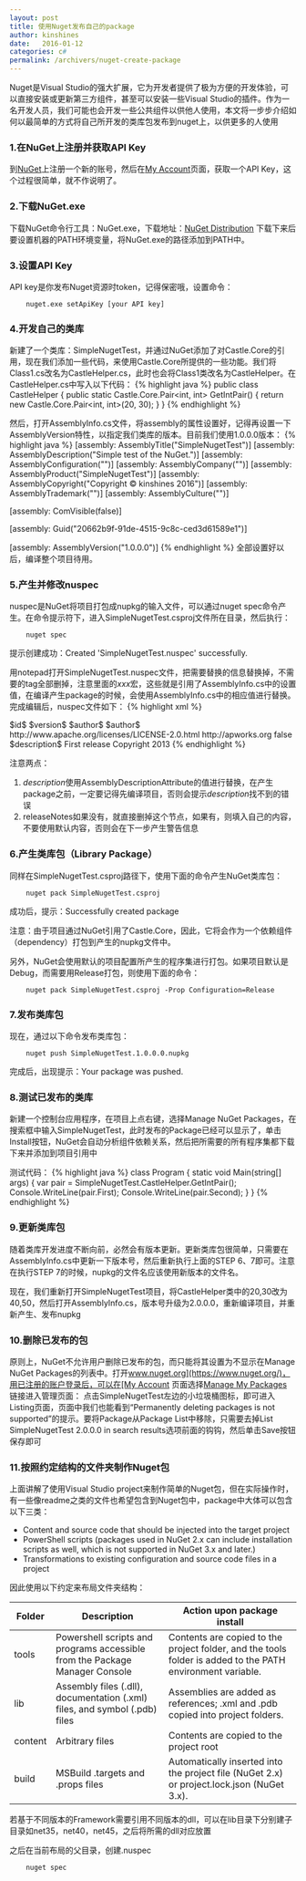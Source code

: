 ```yaml
---
layout: post
title: 使用Nuget发布自己的package
author: kinshines
date:   2016-01-12
categories: c#
permalink: /archivers/nuget-create-package
---
```


<p class="lead">Nuget是Visual Studio的强大扩展，它为开发者提供了极为方便的开发体验，可以直接安装或更新第三方组件，甚至可以安装一些Visual Studio的插件。作为一名开发人员，我们可能也会开发一些公共组件以供他人使用，本文将一步步介绍如何以最简单的方式将自己所开发的类库包发布到nuget上，以供更多的人使用</p>

### 1.在NuGet上注册并获取API Key
到[NuGet](https://www.nuget.org/)上注册一个新的账号，然后在[My Account](https://www.nuget.org/account)页面，获取一个API Key，这个过程很简单，就不作说明了。

### 2.下载NuGet.exe
下载NuGet命令行工具：NuGet.exe，下载地址：[NuGet Distribution](https://dist.nuget.org/index.html) 下载下来后要设置机器的PATH环境变量，将NuGet.exe的路径添加到PATH中。

### 3.设置API Key
API key是你发布Nuget资源时token，记得保密哦，设置命令：

        nuget.exe setApiKey [your API key]

### 4.开发自己的类库
新建了一个类库：SimpleNugetTest，并通过NuGet添加了对Castle.Core的引用，现在我们添加一些代码，来使用Castle.Core所提供的一些功能。我们将Class1.cs改名为CastleHelper.cs，此时也会将Class1类改名为CastleHelper。在CastleHelper.cs中写入以下代码：
{% highlight java %}
public class CastleHelper
{
    public static Castle.Core.Pair<int, int> GetIntPair()
    {
        return new Castle.Core.Pair<int, int>(20, 30);
    }
}
{% endhighlight %}

然后，打开AssemblyInfo.cs文件，将assembly的属性设置好，记得再设置一下AssemblyVersion特性，以指定我们类库的版本。目前我们使用1.0.0.0版本：
{% highlight java %}
[assembly: AssemblyTitle("SimpleNugetTest")]
[assembly: AssemblyDescription("Simple test of the NuGet.")]
[assembly: AssemblyConfiguration("")]
[assembly: AssemblyCompany("")]
[assembly: AssemblyProduct("SimpleNugetTest")]
[assembly: AssemblyCopyright("Copyright © kinshines 2016")]
[assembly: AssemblyTrademark("")]
[assembly: AssemblyCulture("")]
 
[assembly: ComVisible(false)]
 
[assembly: Guid("20662b9f-91de-4515-9c8c-ced3d61589e1")]
 
[assembly: AssemblyVersion("1.0.0.0")]
{% endhighlight %}
全部设置好以后，编译整个项目待用。

### 5.产生并修改nuspec
nuspec是NuGet将项目打包成nupkg的输入文件，可以通过nuget spec命令产生。在命令提示符下，进入SimpleNugetTest.csproj文件所在目录，然后执行：

        nuget spec

提示创建成功：Created 'SimpleNugetTest.nuspec' successfully.

用notepad打开SimpleNugetTest.nuspec文件，把需要替换的信息替换掉，不需要的tag全部删掉，注意里面的$xxx$宏，这些就是引用了AssemblyInfo.cs中的设置值，在编译产生package的时候，会使用AssemblyInfo.cs中的相应值进行替换。完成编辑后，nuspec文件如下：
{% highlight xml %}
<?xml version="1.0"?>
<package >
  <metadata>
    <id>$id$</id>
    <version>$version$</version>
    <title>$title$</title>
    <authors>$author$</authors>
    <owners>$author$</owners>
    <licenseUrl>http://www.apache.org/licenses/LICENSE-2.0.html</licenseUrl>
    <projectUrl>http://apworks.org</projectUrl>
    <requireLicenseAcceptance>false</requireLicenseAcceptance>
    <description>$description$</description>
    <releaseNotes>First release</releaseNotes>
    <copyright>Copyright 2013</copyright>
  </metadata>
</package>
{% endhighlight %}

注意两点：
1. $description$使用AssemblyDescriptionAttribute的值进行替换，在产生package之前，一定要记得先编译项目，否则会提示$description$找不到的错误
2. releaseNotes如果没有，就直接删掉这个节点，如果有，则填入自己的内容，不要使用默认内容，否则会在下一步产生警告信息

### 6.产生类库包（Library Package）
同样在SimpleNugetTest.csproj路径下，使用下面的命令产生NuGet类库包：

        nuget pack SimpleNugetTest.csproj

成功后，提示：Successfully created package

注意：由于项目通过NuGet引用了Castle.Core，因此，它将会作为一个依赖组件（dependency）打包到产生的nupkg文件中。

另外，NuGet会使用默认的项目配置所产生的程序集进行打包。如果项目默认是Debug，而需要用Release打包，则使用下面的命令：

        nuget pack SimpleNugetTest.csproj -Prop Configuration=Release

### 7.发布类库包
现在，通过以下命令发布类库包：

        nuget push SimpleNugetTest.1.0.0.0.nupkg

完成后，出现提示：Your package was pushed.

### 8.测试已发布的类库
新建一个控制台应用程序，在项目上点右键，选择Manage NuGet Packages，在搜索框中输入SimpleNugetTest，此时发布的Package已经可以显示了，单击Install按钮，NuGet会自动分析组件依赖关系，然后把所需要的所有程序集都下载下来并添加到项目引用中

测试代码：
{% highlight java %}
class Program
{
    static void Main(string[] args)
    {
        var pair = SimpleNugetTest.CastleHelper.GetIntPair();
        Console.WriteLine(pair.First);
        Console.WriteLine(pair.Second);
    }
}
{% endhighlight %}

### 9.更新类库包
随着类库开发进度不断向前，必然会有版本更新。更新类库包很简单，只需要在AssemblyInfo.cs中更新一下版本号，然后重新执行上面的STEP 6、7即可。注意在执行STEP 7的时候，nupkg的文件名应该使用新版本的文件名。

现在，我们重新打开SimpleNugetTest项目，将CastleHelper类中的20,30改为40,50，然后打开AssemblyInfo.cs，版本号升级为2.0.0.0，重新编译项目，并重新产生、发布nupkg

### 10.删除已发布的包
原则上，NuGet不允许用户删除已发布的包，而只能将其设置为不显示在Manage NuGet Packages的列表中。打开[www.nuget.org](https://www.nuget.org/)，用已注册的账户登录后，可以在[My Account](https://www.nuget.org/account) 页面选择[Manage My Packages](https://www.nuget.org/account/Packages) 链接进入管理页面：
点击SimpleNugetTest左边的小垃圾桶图标，即可进入Listing页面，页面中我们也能看到“Permanently deleting packages is not supported”的提示。要将Package从Package List中移除，只需要去掉List SimpleNugetTest 2.0.0.0 in search results选项前面的钩钩，然后单击Save按钮保存即可

### 11.按照约定结构的文件夹制作Nuget包
上面讲解了使用Visual Studio project来制作简单的Nuget包，但在实际操作时，有一些像readme之类的文件也希望包含到Nuget包中，package中大体可以包含以下三类：

* Content and source code that should be injected into the target project
* PowerShell scripts (packages used in NuGet 2.x can include installation scripts as well, which is not supported in NuGet 3.x and later.)
* Transformations to existing configuration and source code files in a project

因此使用以下约定来布局文件夹结构：

<table>
  <thead>
    <tr>
      <th>Folder</th>
      <th>Description</th>
      <th>Action upon package install</th>
    </tr>
  </thead>
  <tbody>
    <tr>
      <td>tools</td>
      <td>Powershell scripts and programs accessible from the Package Manager Console</td>
      <td>Contents are copied to the project folder, and the tools folder is added to the PATH environment variable.</td>
    </tr>
    <tr>
      <td>lib</td>
      <td>Assembly files (.dll), documentation (.xml) files, and symbol (.pdb) files</td>
      <td>Assemblies are added as references; .xml and .pdb copied into project folders.</td>
    </tr>
    <tr>
      <td>content</td>
      <td>Arbitrary files</td>
      <td>Contents are copied to the project root</td>
    </tr>
    <tr>
      <td>build</td>
      <td>MSBuild .targets and .props files</td>
      <td>Automatically inserted into the project file (NuGet 2.x) or project.lock.json (NuGet 3.x).</td>
    </tr>
  </tbody>
</table>

若基于不同版本的Framework需要引用不同版本的dll，可以在lib目录下分别建子目录如net35，net40，net45，之后将所需的dll对应放置

之后在当前布局的父目录，创建.nuspec

        nuget spec




